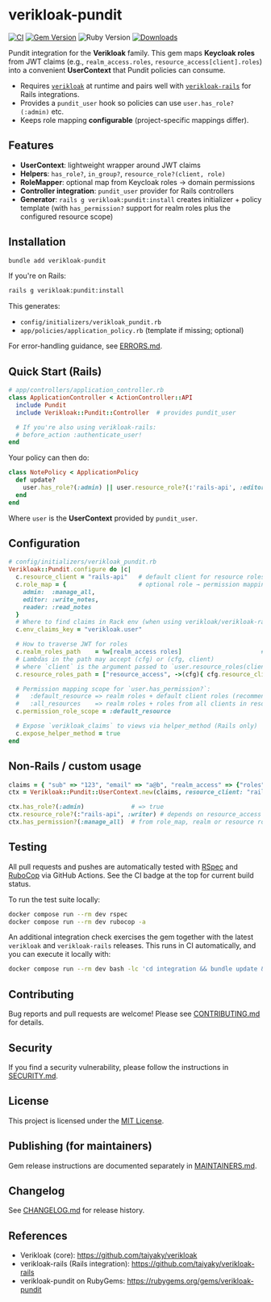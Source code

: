 # verikloak-pundit

[![CI](https://github.com/taiyaky/verikloak-pundit/actions/workflows/ci.yml/badge.svg?branch=main)](https://github.com/taiyaky/verikloak-pundit/actions/workflows/ci.yml)
[![Gem Version](https://img.shields.io/gem/v/verikloak-pundit)](https://rubygems.org/gems/verikloak-pundit)
![Ruby Version](https://img.shields.io/badge/ruby-%3E%3D%203.1-blue)
[![Downloads](https://img.shields.io/gem/dt/verikloak-pundit)](https://rubygems.org/gems/verikloak-pundit)

Pundit integration for the **Verikloak** family. This gem maps **Keycloak roles** from JWT claims (e.g., `realm_access.roles`, `resource_access[client].roles`) into a convenient **UserContext** that Pundit policies can consume.

- Requires [`verikloak`](https://rubygems.org/gems/verikloak) at runtime and pairs well with [`verikloak-rails`](https://rubygems.org/gems/verikloak-rails) for Rails integrations.
- Provides a `pundit_user` hook so policies can use `user.has_role?(:admin)` etc.
- Keeps role mapping **configurable** (project-specific mappings differ).



## Features

- **UserContext**: lightweight wrapper around JWT claims
- **Helpers**: `has_role?`, `in_group?`, `resource_role?(client, role)`
- **RoleMapper**: optional map from Keycloak roles → domain permissions
- **Controller integration**: `pundit_user` provider for Rails controllers
- **Generator**: `rails g verikloak:pundit:install` creates initializer + policy template (with `has_permission?` support for realm roles plus the configured resource scope)

## Installation

```bash
bundle add verikloak-pundit
```

If you're on Rails:

```bash
rails g verikloak:pundit:install
```

This generates:

- `config/initializers/verikloak_pundit.rb`
- `app/policies/application_policy.rb` (template if missing; optional)

For error-handling guidance, see [ERRORS.md](ERRORS.md).

## Quick Start (Rails)

```ruby
# app/controllers/application_controller.rb
class ApplicationController < ActionController::API
  include Pundit
  include Verikloak::Pundit::Controller  # provides pundit_user

  # If you're also using verikloak-rails:
  # before_action :authenticate_user!
end
```

Your policy can then do:

```ruby
class NotePolicy < ApplicationPolicy
  def update?
    user.has_role?(:admin) || user.resource_role?(:'rails-api', :editor)
  end
end
```

Where `user` is the **UserContext** provided by `pundit_user`.

## Configuration

```ruby
# config/initializers/verikloak_pundit.rb
Verikloak::Pundit.configure do |c|
  c.resource_client = "rails-api"   # default client for resource roles
  c.role_map = {                    # optional role → permission mapping
    admin:  :manage_all,
    editor: :write_notes,
    reader: :read_notes
  }
  # Where to find claims in Rack env (when using verikloak/verikloak-rails)
  c.env_claims_key = "verikloak.user"

  # How to traverse JWT for roles
  c.realm_roles_path    = %w[realm_access roles]                      # => claims["realm_access"]["roles"]
  # Lambdas in the path may accept (cfg) or (cfg, client)
  # where `client` is the argument passed to `user.resource_roles(client)`
  c.resource_roles_path = ["resource_access", ->(cfg){ cfg.resource_client }, "roles"]

  # Permission mapping scope for `user.has_permission?`:
  #   :default_resource => realm roles + default client roles (recommended)
  #   :all_resources    => realm roles + roles from all clients in resource_access
  c.permission_role_scope = :default_resource

  # Expose `verikloak_claims` to views via helper_method (Rails only)
  c.expose_helper_method = true
end
```

## Non-Rails / custom usage

```ruby
claims = { "sub" => "123", "email" => "a@b", "realm_access" => {"roles" => ["admin"]} }
ctx = Verikloak::Pundit::UserContext.new(claims, resource_client: "rails-api")

ctx.has_role?(:admin)             # => true
ctx.resource_role?(:"rails-api", :writer) # depends on resource_access
ctx.has_permission?(:manage_all)  # from role_map, realm or resource roles
```

## Testing
All pull requests and pushes are automatically tested with [RSpec](https://rspec.info/) and [RuboCop](https://rubocop.org/) via GitHub Actions.
See the CI badge at the top for current build status.

To run the test suite locally:

```bash
docker compose run --rm dev rspec
docker compose run --rm dev rubocop -a
```

An additional integration check exercises the gem together with the latest
`verikloak` and `verikloak-rails` releases. This runs in CI automatically, and
you can execute it locally with:

```bash
docker compose run --rm dev bash -lc 'cd integration && bundle update && bundle exec ruby check.rb'
```

## Contributing
Bug reports and pull requests are welcome! Please see [CONTRIBUTING.md](CONTRIBUTING.md) for details.

## Security
If you find a security vulnerability, please follow the instructions in [SECURITY.md](SECURITY.md).

## License
This project is licensed under the [MIT License](LICENSE).

## Publishing (for maintainers)
Gem release instructions are documented separately in [MAINTAINERS.md](MAINTAINERS.md).

## Changelog
See [CHANGELOG.md](CHANGELOG.md) for release history.

## References
- Verikloak (core): https://github.com/taiyaky/verikloak
- verikloak-rails (Rails integration): https://github.com/taiyaky/verikloak-rails
- verikloak-pundit on RubyGems: https://rubygems.org/gems/verikloak-pundit
